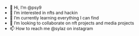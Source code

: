 - 👋 Hi, I’m @psy9
- 👀 I’m interested in nfts and hackin
- 🌱 I’m currently learning everything I can find
- 💞️ I’m looking to collaborate on nft projects and media projects
- 📫 How to reach me @sylaz on instagram

<!---
psy9/psy9 is a ✨ special ✨ repository because its `README.md` (this file) appears on your GitHub profile.
You can click the Preview link to take a look at your changes.
--->
